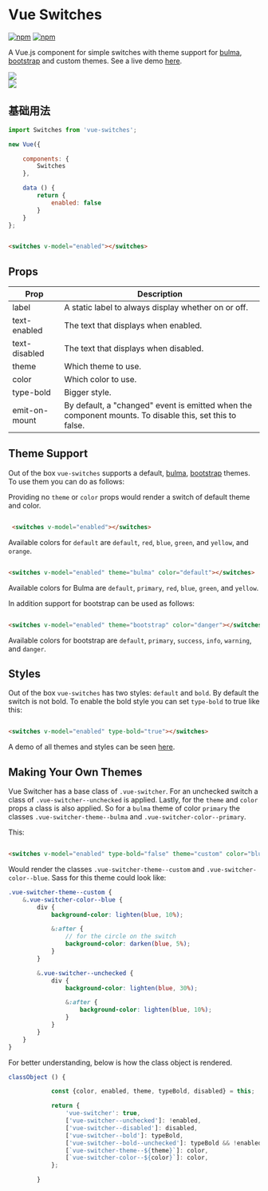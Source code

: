 # Vue Switches

[![npm](https://img.shields.io/npm/v/vue-switches.svg)](https://www.npmjs.com/package/vue-switches)
[![npm](https://img.shields.io/npm/dt/vue-switches.svg)](https://www.npmjs.com/package/vue-switches)

A Vue.js component for simple switches with theme support for [bulma](http://bulma.io), [bootstrap](http://getbootstrap.com/) and custom themes. See a live demo [here](http://drewjbartlett.com/demos/vue-switches/).

<img src="http://drewjbartlett.com/assets/demos/vue-switches/vue-switches.png" /><br>
<img src="http://drewjbartlett.com/assets/demos/vue-switches/vue-switches-bold.png" />

## 基础用法

```javascript
import Switches from 'vue-switches';

new Vue({

    components: {
        Switches
    },

    data () {
        return {
            enabled: false
        }
    }
};
```

```html

<switches v-model="enabled"></switches>

```

## Props
<table>
    <thead>
        <tr>
            <th>Prop</th>
            <th>Description</th>
        </tr>
    </thead>
    <tbody>
        <tr>
            <td>label</td>
            <td>A static label to always display whether on or off.</td>
        </tr>
        <tr>
            <td>text-enabled</td>
            <td>The text that displays when enabled.</td>
        </tr>
        <tr>
            <td>text-disabled</td>
            <td>The text that displays when disabled.</td>
        </tr>
        <tr>
            <td>theme</td>
            <td>Which theme to use.</td>
        </tr>
        <tr>
            <td>color</td>
            <td>Which color to use. </td>
        </tr>
        <tr>
            <td>type-bold</td>
            <td>Bigger style.</td>
        </tr>
        <tr>
            <td>emit-on-mount</td> 
            <td>By default, a "changed" event is emitted when the component mounts. To disable this, set this to false.</td>
        </tr>
    </tbody>

</table>

## Theme Support
Out of the box `vue-switches` supports a default, [bulma](http://bulma.io), [bootstrap](http://getbootstrap.com/) themes. To use them you can do as follows:

Providing no `theme` or `color` props would render a switch of default theme and color.

```html

 <switches v-model="enabled"></switches>

```

Available colors for `default` are `default`, `red`, `blue`, `green`, and `yellow`, and `orange`.


```html

<switches v-model="enabled" theme="bulma" color="default"></switches>

```

Available colors for Bulma are `default`, `primary`, `red`, `blue`, `green`, and `yellow`.

In addition support for bootstrap can be used as follows:

```html

<switches v-model="enabled" theme="bootstrap" color="danger"></switches>

```

Available colors for bootstrap are `default`, `primary`, `success`, `info`, `warning`, and `danger`.

## Styles

Out of the box `vue-switches` has two styles: `default` and `bold`. By default the switch is not bold. To enable the bold style you can set `type-bold` to true like this:

```html

<switches v-model="enabled" type-bold="true"></switches>

```

A demo of all themes and styles can be seen [here](http://drewjbartlett.com/demos/vue-switches/).

## Making Your Own Themes
Vue Switcher has a base class of  `.vue-switcher`. For an unchecked switch a class of `.vue-switcher--unchecked` is applied. Lastly, for the `theme` and `color` props a class is also applied. So for a `bulma` theme of color `primary` the classes `.vue-switcher-theme--bulma` and `.vue-switcher-color--primary`.

This:
```html

<switches v-model="enabled" type-bold="false" theme="custom" color="blue"></switches>

```

Would render the classes `.vue-switcher-theme--custom` and `.vue-switcher-color--blue`. Sass for this theme could look like:

```scss
.vue-switcher-theme--custom {
    &.vue-switcher-color--blue {
        div {
            background-color: lighten(blue, 10%);

            &:after {
                // for the circle on the switch
                background-color: darken(blue, 5%);
            }
        }

        &.vue-switcher--unchecked {
            div {
                background-color: lighten(blue, 30%);

                &:after {
                    background-color: lighten(blue, 10%);
                }
            }
        }
    }
}
```

For better understanding, below is how the class object is rendered.
```javascript
classObject () {

            const {color, enabled, theme, typeBold, disabled} = this;

            return {
                'vue-switcher': true,
                ['vue-switcher--unchecked']: !enabled,
                ['vue-switcher--disabled']: disabled,
                ['vue-switcher--bold']: typeBold,
                ['vue-switcher--bold--unchecked']: typeBold && !enabled,
                [`vue-switcher-theme--${theme}`]: color,
                [`vue-switcher-color--${color}`]: color,
            };

        }
```
